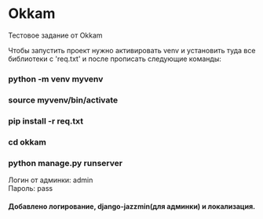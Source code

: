 # Okkam
Тестовое задание от  Okkam

Чтобы запустить проект нужно активировать venv и установить туда все библиотеки с 'req.txt' и после прописать следующие команды:
### python -m venv myvenv
### source myvenv/bin/activate
### pip install -r req.txt
### cd okkam 
### python manage.py runserver 

Логин от админки: admin \
Пароль: pass 

#### Добавлено логирование, django-jazzmin(для админки) и локализация. 
